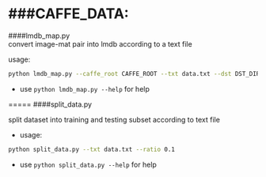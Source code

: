 ###CAFFE_DATA:
=====
####lmdb_map.py  
convert image-mat pair into lmdb according to a text file

usage:  

```bash
python lmdb_map.py --caffe_root CAFFE_ROOT --txt data.txt --dst DST_DIR
```
* use `python lmdb_map.py --help` for help

=====
####split_data.py

split dataset into training and testing subset according to text file

* usage:

```bash
python split_data.py --txt data.txt --ratio 0.1
```

* use `python split_data.py --help` for help
